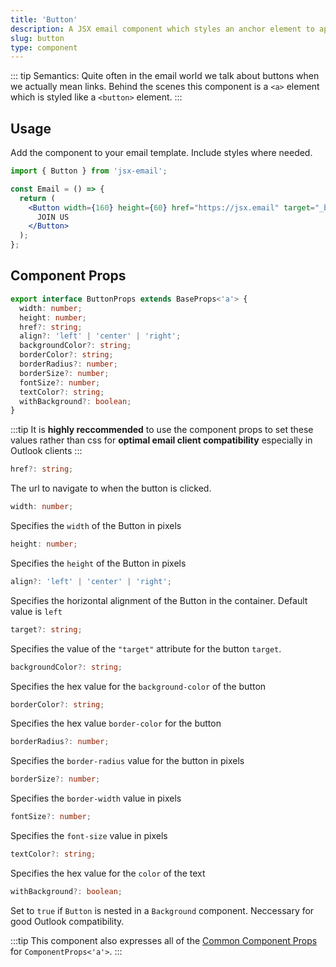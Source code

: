 ```yaml
---
title: 'Button'
description: A JSX email component which styles an anchor element to appear as a button
slug: button
type: component
---
```


<!--@include: @/include/header.md-->

::: tip
Semantics: Quite often in the email world we talk about buttons when we actually mean links. Behind the scenes this component is a `<a>` element which is styled like a `<button>` element.
:::

<!--@include: @/include/install.md-->

## Usage

Add the component to your email template. Include styles where needed.

```jsx
import { Button } from 'jsx-email';

const Email = () => {
  return (
    <Button width={160} height={60} href="https://jsx.email" target="_blank">
      JOIN US
    </Button>
  );
};
```

## Component Props

```ts
export interface ButtonProps extends BaseProps<'a'> {
  width: number;
  height: number;
  href?: string;
  align?: 'left' | 'center' | 'right';
  backgroundColor?: string;
  borderColor?: string;
  borderRadius?: number;
  borderSize?: number;
  fontSize?: number;
  textColor?: string;
  withBackground?: boolean;
}
```

:::tip
It is **highly reccommended** to use the component props to set these values rather than css for **optimal email client compatibility** especially in Outlook clients
:::

```ts
href?: string;
```

The url to navigate to when the button is clicked.

```ts
width: number;
```

Specifies the `width` of the Button in pixels

```ts
height: number;
```

Specifies the `height` of the Button in pixels

```ts
align?: 'left' | 'center' | 'right';
```

Specifies the horizontal alignment of the Button in the container. Default value is `left`

```ts
target?: string;
```

Specifies the value of the `"target"` attribute for the button `target`.

```ts
backgroundColor?: string;
```

Specifies the hex value for the `background-color` of the button

```ts
borderColor?: string;
```

Specifies the hex value `border-color` for the button

```ts
borderRadius?: number;
```

Specifies the `border-radius` value for the button in pixels

```ts
borderSize?: number;
```

Specifies the `border-width` value in pixels

```ts
fontSize?: number;
```

Specifies the `font-size` value in pixels

```ts
textColor?: string;
```

Specifies the hex value for the `color` of the text

```ts
withBackground?: boolean;
```

Set to `true` if `Button` is nested in a `Background` component. Neccessary for good Outlook compatibility.

:::tip
This component also expresses all of the [Common Component Props](https://react.dev/reference/react-dom/components/common) for `ComponentProps<'a'>`.
:::
